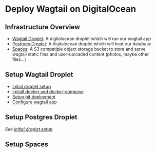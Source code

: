 # Deploy Wagtail on DigitalOcean

## Infrastructure Overview

- [Wagtail Droplet](#setup-wagtail-droplet): A digitalocean droplet which will run our wagtail app
- [Postgres Droplet](#setup-postgres-droplet): A digitalocean droplet which will host our database
- [Spaces](#setup-spaces): A S3 compatiple object storage bucket to store and serve wagtail static files and user-uploaded content (photos, maybe other files...)

## Setup Wagtail Droplet
- [Initial droplet setup](/docs/initial-droplet-setup.md)
- [Install docker and docker-compose](/docs/install-docker-and-compose.md)
- [Setup git deployment](/docs/setup-raw-git-repo-for-deployment.md)
- [Configure wagtail app]()


## Setup Postgres Droplet
*See [initial droplet setup](/docs/initial-droplet-setup.md)*

## Setup Spaces

